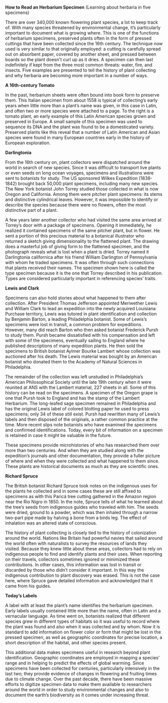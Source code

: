**How to Read an Herbarium Specimen**
(Learning about herbaria in five specimens)

There are over 340,000 known flowering plant species, a lot to keep track of. With many species threatened by environmental change, it’s particularly important to document what is growing where. This is one of the functions of herbarium specimens, preserved plants often in the form of pressed cuttings that have been collected since the 16th century.  The technique now used is very similar to that originally employed:  a cutting is carefully spread out on absorbent paper, covered by another sheet, and pressed between boards so the plant doesn't curl up as it dries. A specimen can then last indefinitely if kept from the three most common threats: water, fire, and insects.  Five examples are presented to tell the history of plant collecting and why herbaria are becoming more important in a number of ways.

**A 16th-century Tomato**

In the past, herbarium sheets were often bound into book form to preserve them.  This Italian specimen from about 1558 is typical of collecting’s early years when little more than a plant’s name was given, in this case in Latin, and often two or more species were attached to a page.  To the right is a tomato plant, an early example of this Latin American species grown and preserved in Europe.  A small sample of this specimen was used to sequence its DNA and the plant was found to be a domesticated variety.  Preserved plants like this reveal that a number of Latin American and Asian species were found in many European countries early in the history of European exploration.  

**Darlingtonia**

From the 16th century on, plant collectors were dispatched around the world in search of new species.  Since it was difficult to transport live plants or even seeds on long ocean voyages, specimens and illustrations were sent to botanists for study.  The US sponsored Wilkes Expedition (1838-1842) brought back 50,000 plant specimens, including many new species.  The New York botanist John Torrey studied those collected in what is now Oregon and California.  Among them were pitcher plant specimens: its stems and distinctive cylindrical leaves.  However, it was impossible to identify or describe the species because there were no flowers, often the most distinctive part of a plant.  

A few years later another collector who had visited the same area arrived at Torrey’s door with a package of specimens.  Opening it immediately, he realized it contained specimens of the same pitcher plant, but in flower.  He sent a portion of this precious material to a botanical illustrator who returned a sketch giving dimensionality to the flattened plant.  The drawing does a masterful job of giving form to the flattened specimen, and the photograph reveals what is lost when a plant is dried.  Torrey named it Darlingtonia californica after his friend William Darlington of Pennsylvania with whom he traded specimens.  It was often through such connections that plants received their names.  The specimen shown here is called the type specimen because it is the one that Torrey described in his publication.  Types are considered particularly important in referencing species’ traits.  

**Lewis and Clark**

Specimens can also hold stories about what happened to them after collection. After President Thomas Jefferson appointed Meriwether Lewis and William Clark to lead an expedition into the newly acquired Louisiana Purchase territory, Lewis was tutored in plant identification and collection by Benjamin Barton, a leading Philadelphia botanist.  Some of Lewis’s specimens were lost in transit, a common problem for expeditions.  However, many did reach Barton who then asked botanist Frederick Pursh to study them. Pursh became dissatisfied with his compensation and left with some of the specimens, eventually sailing to England where he published descriptions of many expedition plants. He then sold the specimens to British botanist Aylmer Bourke Lambert whose collection was auctioned after his death. The Lewis material was bought by an American botanist who donated them to the Academy of Natural Sciences in Philadelphia. 

The remainder of the collection was left unstudied in Philadelphia’s American Philosophical Society until the late 19th century when it were reunited at ANS with the Lambert material, 227 sheets in all.  Some of this history can be read on the specimens. A specimen of the Oregon grape is one that Pursh took to England and has the stamp of the Lambert Herbarium. The long-leafed sage specimen remained in Philadelphia and has the original Lewis label of colored blotting paper he used to press specimens; only 34 of these still exist. Pursh had rewritten many of Lewis’s labels and then disposed of the originals, a rather common practice at the time.  More recent slips note botanists who have examined the specimens and confirmed identifications.  Today, every bit of information on a specimen is retained in case it might be valuable in the future.

These specimens provide microhistories of who has researched them over more than two centuries.  And when they are studied along with the expedition’s journals and other documentation, they provide a fuller picture of where and when they were collected and what happened to them since.  These plants are historical documents as much as they are scientific ones.  

**Richard Spruce**

The British botanist Richard Spruce took notes on the indigenous uses for the plants he collected and in some cases these are still affixed to specimens as with this Paricá tree cutting gathered in the Amazon region near the Rio Nigro in 1850.  In the note, Spruce tells of what he  learned about the tree’s seeds from indigenous guides who traveled with him.  The seeds were dried, ground to a powder, which was then inhaled through a narrow two-part pipe made by halving a bone from a birds leg.  The effect of inhalation was an altered state of conscious.  

The history of plant collecting is closely tied to the history of colonization around the world.  Nations like Britain had powerful navies that sailed around the world often with naturalists to survey the resources of lands they visited.  Because they knew little about these areas, collectors had to rely on indigenous people to find and identify plants and their uses.  When reporting on their travels, collectors sometimes ignored or minimized these contributions.  In other cases, this information was lost in transit or discarded by those who didn’t consider it important.  In this way the indigenous contribution to plant discovery was erased.  This is not the case here, where Spruce gave detailed information and acknowledged that it came from his guides.

**Today’s Labels**

A label with at least the plant’s name identifies the herbarium specimen.  Early labels usually contained little more than the name, often in Latin and a vernacular language. As time went on, botanists realized that different species grew in different types of habitats so it was useful to record where the plant was found and also when it was collected and by whom.  Now it is standard to add information on flower color or form that might be lost in the pressed specimen, as well as geographic coordinates for precise location, a short description of the habitat, and other species present.  

This additional data makes specimens useful in research beyond plant identification.  Geographic coordinates are employed in mapping a species’ range and in helping to predict the effects of global warming.  Since specimens have been collected for centuries, particularly intensively in the last two; they provide evidence of changes in flowering and fruiting times due to climate change.  Over the past decade, there have been massive efforts to digitize specimen data to make them available to researchers around the world in order to study environmental changes and also to document the earth’s biodiversity as it comes under increasing threat.  


